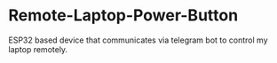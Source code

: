 # Remote-Laptop-Power-Button
ESP32 based device that communicates via telegram bot to control my laptop remotely.
